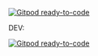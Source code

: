 [![Gitpod ready-to-code](https://img.shields.io/badge/Gitpod-ready--to--code-blue?logo=gitpod)](https://gitpod.io/#https://github.com/db1802xx/starter-web)

DEV:

[![Gitpod ready-to-code](https://img.shields.io/badge/Gitpod-ready--to--code-yellow?logo=gitpod)](https://gitpod.io/#https://github.com/db1802xx/starter-web/tree/db1802xx/gitpod-setup)
